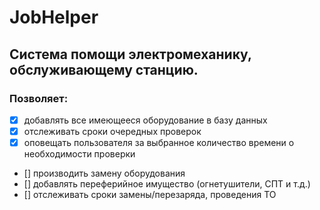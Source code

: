 # JobHelper
## Система помощи электромеханику, обслуживающему станцию.
### Позволяет: 
- [X] добавлять все имеющееся оборудование в базу данных
- [X] отслеживать сроки очередных проверок 
- [X] оповещать пользователя за выбранное количество времени о необходимости проверки
- [] производить замену оборудования
- [] добавлять переферийное имущество (огнетушители, СПТ и т.д.)
- [] отслеживать сроки замены/перезаряда, проведения ТО